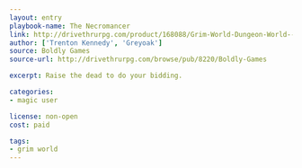 ```yaml
---
layout: entry
playbook-name: The Necromancer
link: http://drivethrurpg.com/product/168088/Grim-World-Dungeon-World--Fate-Core-Supplement
author: ['Trenton Kennedy', 'Greyoak']
source: Boldly Games
source-url: http://drivethrurpg.com/browse/pub/8220/Boldly-Games

excerpt: Raise the dead to do your bidding.

categories:
- magic user

license: non-open
cost: paid

tags:
- grim world
---
```

